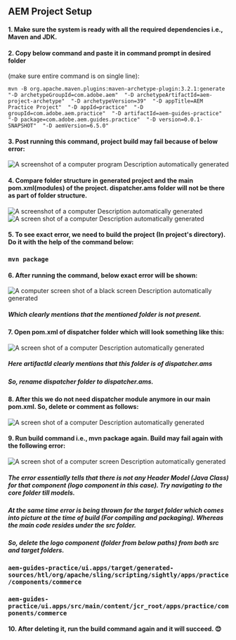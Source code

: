 ## AEM Project Setup

#### 1.  Make sure the system is ready with all the required dependencies i.e., Maven and JDK. 

#### 2.  Copy below command and paste it in command prompt in desired folder 
(make sure entire command is on single line):
    
   ```mvn -B org.apache.maven.plugins:maven-archetype-plugin:3.2.1:generate  "-D archetypeGroupId=com.adobe.aem"  "-D archetypeArtifactId=aem-project-archetype"  "-D archetypeVersion=39"  "-D appTitle=AEM Practice Project"  "-D appId=practice"  "-D groupId=com.adobe.aem.practice"  "-D artifactId=aem-guides-practice"  "-D package=com.adobe.aem.guides.practice"  "-D version=0.0.1-SNAPSHOT"  "-D aemVersion=6.5.0"```

#### 3.  Post running this command, project build may fail because of below error:

![A screenshot of a computer program Description automatically
generated](./image1.png)

#### 4.  Compare folder structure in generated project and the main pom.xml(modules) of the project. **dispatcher.ams** folder will not be there as part of folder structure.

![A screenshot of a computer Description automatically
generated](./image2.png)![A screen shot of a computer Description
automatically
generated](./image3.png)

#### 5.  To see exact error, we need to build the project (In project's directory). Do it with the help of the command below:
    
### `mvn package`

#### 6.  After running the command, below exact error will be shown:

![A computer screen shot of a black screen Description automatically
generated](./image4.png)

##### Which clearly mentions that the mentioned folder is not present.

#### 7.  Open pom.xml of dispatcher folder which will look something like this:

![A screen shot of a computer Description automatically
generated](./image5.png)

##### Here artifactId clearly mentions that this folder is of dispatcher.ams

##### So, rename dispatcher folder to dispatcher.ams.

#### 8.  After this we do not need dispatcher module anymore in our main pom.xml. So, delete or comment as follows:

![A screen shot of a computer Description automatically
generated](./image6.png)

#### 9.  Run build command i.e., mvn package again. Build may fail again with the following error:

![A screen shot of a computer screen Description automatically
generated](./image7.png)

##### The error essentially tells that there is not any Header Model (Java Class) for that component (logo component in this case). Try navigating to the core folder till models.

##### At the same time error is being thrown for the target folder which comes into picture at the time of build (For compiling and packaging). Whereas the main code resides under the src folder.

##### So, delete the logo component (folder from below paths) from both src and target folders.

### `aem-guides-practice/ui.apps/target/generated-sources/htl/org/apache/sling/scripting/sightly/apps/practice/components/commerce`

### `aem-guides-practice/ui.apps/src/main/content/jcr_root/apps/practice/components/commerce`

#### 10.	After deleting it, run the build command again and it will succeed. :blush:
